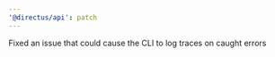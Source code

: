 ```yaml
---
'@directus/api': patch
---
```


Fixed an issue that could cause the CLI to log traces on caught errors

